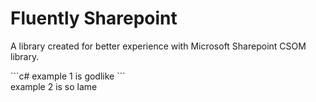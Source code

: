# Fluently Sharepoint
A library created for better experience with Microsoft Sharepoint CSOM library.

<div markdown="0" class="two-columns">
  <div class="column">
    ```c#
    example 1 is godlike
    ```
  </div>
  <div markdown="1" class="column">
    example 2 is so lame
  </div>
</div>

